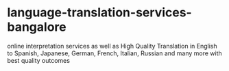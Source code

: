 # language-translation-services-bangalore
online interpretation services as well as High Quality Translation in English to Spanish, Japanese, German, French, Italian, Russian and many more with best quality outcomes 
